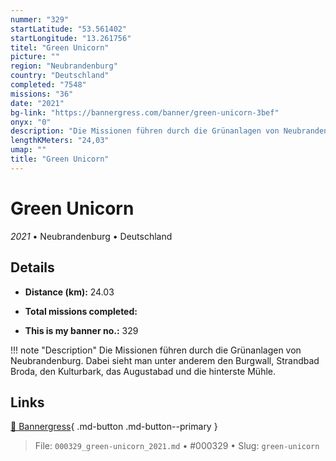 ```yaml
---
nummer: "329"
startLatitude: "53.561402"
startLongitude: "13.261756"
titel: "Green Unicorn"
picture: ""
region: "Neubrandenburg"
country: "Deutschland"
completed: "7548"
missions: "36"
date: "2021"
bg-link: "https://bannergress.com/banner/green-unicorn-3bef"
onyx: "0"
description: "Die Missionen führen durch die Grünanlagen von Neubrandenburg. Dabei sieht man unter anderem den Burgwall, Strandbad Broda, den Kulturbark, das Augustabad und die hinterste Mühle."
lengthKMeters: "24,03"
umap: ""
title: "Green Unicorn"
---
```

# Green Unicorn

*2021* • Neubrandenburg • Deutschland



## Details
- **Distance (km):** 24.03

- **Total missions completed:** 
- **This is my banner no.:** 329


!!! note "Description"
    Die Missionen führen durch die Grünanlagen von Neubrandenburg. Dabei sieht man unter anderem den Burgwall, Strandbad Broda, den Kulturbark, das Augustabad und die hinterste Mühle.



## Links
[🔗 Bannergress](https://bannergress.com/banner/green-unicorn-3bef){ .md-button .md-button--primary }



> File: `000329_green-unicorn_2021.md` • #000329 • Slug: `green-unicorn`
